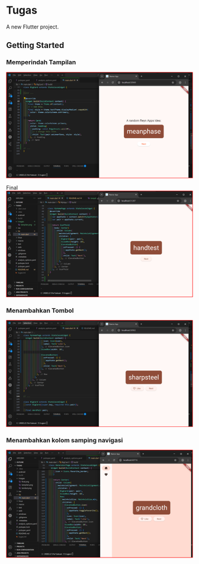 # Tugas

A new Flutter project.

## Getting Started

### Memperindah Tampilan
![screenshot](images/tampilan.png)

Final 
![screenshot](images/final.png)

### Menambahkan Tombol
![screenshot](images/tombol.png)

### Menambahkan kolom samping navigasi
![screenshot](images/kolom.png)